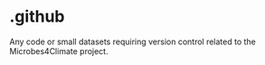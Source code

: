 # .github
Any code or small datasets requiring version control related to the Microbes4Climate project.
